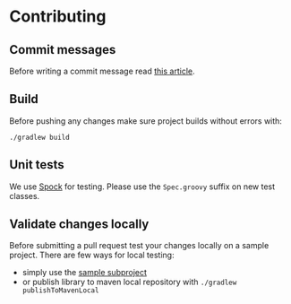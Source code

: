 # Contributing

## Commit messages
Before writing a commit message read [this article](https://chris.beams.io/posts/git-commit/).

## Build
Before pushing any changes make sure project builds without errors with:
```
./gradlew build
```

## Unit tests
We use [Spock](https://spockframework.org) for testing.
Please use the `Spec.groovy` suffix on new test classes.

## Validate changes locally
Before submitting a pull request test your changes locally on a sample project.
There are few ways for local testing:
- simply use the [sample subproject](https://github.com/coditory/quark-config/tree/master/sample)
- or publish library to maven local repository with `./gradlew publishToMavenLocal`
